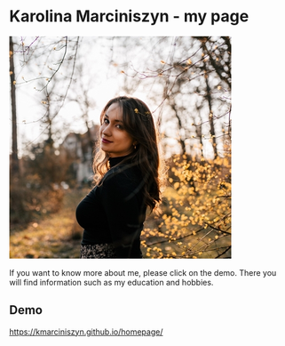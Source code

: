 # Karolina Marciniszyn - my page

![Karolina](https://github.com/kmarciniszyn/homepage/blob/main/images/img_Karolina_400.jpg?raw=true)

If you want to know more about me, please click on the demo. There you will find information such as my education and hobbies.

## Demo
https://kmarciniszyn.github.io/homepage/
